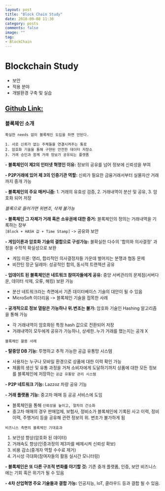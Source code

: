 ```yaml
---
layout: post
title: "Block Chain Study"
date: 2018-09-08 11:30
category: posts
comments: false
image: ""
tag:
- BlockChain
---
```


# Blockchain Study

* 보안
* 적용 분야
* 개발환경 구축 및 실습

[Github Link:](https://github.com/HongJeSeong/blockchain)
---------
### 블록체인 소개  

`확실한 needs 없이 블록체인 도입을 하면 안된다.`
```
1. 서로 신뢰가 없는 주체들을 연결시켜주는 통로
2. 암호화 기술을 통해 구현된 안전한 데이터 저장소
3. 거래 승인과 함께 거래 정보가 공유되는 플랫폼  
```

**- 블록체인이 제2의 인터넷 혁명인 이유:** 정보의 공유를 넘어 정보에 신뢰성을 부여    

**- P2P거래에 있어 제 3의 인증기관 역할:** 신뢰가 필요한 금융거래서부터 실물자산 거래까지 중개 가능  

**- 블록체인의 주요 매커니즘:** 1. 거래의 유효성 검증, 2. 거래내역이 분산 및 공유, 3. 암호화 되어 저장  

*블록으로 들어가면 위변조, 삭제 불가능*  

**- 블록체인 그 자체가 거래 혹은 소유권에 대한 증거:** 블록체인의 정의는 거래내역을 기록하는 장부  
`[Block + HASH 값 + Time Stamp]`   -> 공유와 보안

**- 게임이론과 암호화 기술의 결합으로 구성가능:** 불확실한 다수의 '합의와 의사결정' 과정을 수학적 확실성으로 보완  
- 게임 이론: 영리, 합리적인 의사결정자들 가운데 벌어지는 분쟁과 협동 문제
- 비잔틴 장군 딜레마: 성공적인 합의, 동시적 트랜젝션 공유  

**- 업데이트 된 블록체인은 네트워크 참여자들에게 공유:** 중앙 서버관리의 문제점(서버다운, 데이터 삭제, 오류, 해킹) 보완 가능  
- 분산 네트워크라는 측면에서 기존 데이터베이스 기술의 대안이 될 수 있음
- MicroSoft 이더리움 -> 블록체인 기술을 접목한 사례

**- 공개적으로 정보 열람은 가능하나 위.변조는 불가:** 암호화 기술인 Hashing 알고리즘을 통해 가능
- 각 거래내역이 암호화된 특정 hash 값으로 전환되어 저장
- 거래내역이 모두에게 공유가 가능하나, 상세한..누가 거래를 했는지는 공개 X


```
블록체인 활용 사례
```
**- 탈중앙 DB 기능:** 투명하고 추적 가능한 공급 유통망 시스템
- 사용자는 누구나 모바일 환경으로  상품에 대한 이력 확인 가능
- 제품의 생산 및 유통 과정을 거쳐 소비자에게 도달하기까지 상품에 대한 모든 정보를 블록체인에 저장하는 `공급 유통망 관리 시스템`  

**- P2P 네트워크 기능:** Lazzoz 차량 공유 기능

**- 거래 플랫폼 기능:** 중고차 매매 등 공공 서비스에 도임
- 블록체인을 통해 `신뢰성을 높이고, 절차의 간소화`
- 중고차 매매의 경우 판매업체, 보험사, 정비소가 블록체인에 기록된 사고 이력, 정비 이력, 주행거리 등을 공유해 관련 정보의 위. 변조가 불가하게 됨

```
비즈니스 측면의 블록체인 기대효과
```
1. 보안성 향상(암호화 된 데이터)
2. 거래속도 향상(인증과정의 제3자를 배제시켜 신뢰성 확보)
3. 비용 감소(중개자 역할 수수료 제거)
4. 가시성 극대화(참여자들의 활동 실시간 모니터링)


**- 블록체인은 또 다른 구조적 변화를 야기할 것:** 기존 중개 플랫폼, 인증, 보안 비즈니스에는 기회 혹은 위기가 될 수 있음  

**- 4차 산업혁명 주요 기술들과 결합 가능:** 인공지능, IoT, 클라우드 등과 결합 될 수 있음.
